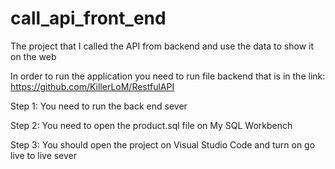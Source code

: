 # call_api_front_end
 The project that I called the API from backend and use the data to show it on the web

 In order to run the application you need to run file backend that is in the link: https://github.com/KillerLoM/RestfulAPI


Step 1: You need to run the back end sever

Step 2: You need to open the product.sql file on My SQL Workbench

Step 3: You should open the project on Visual Studio Code and turn on go live to live sever
